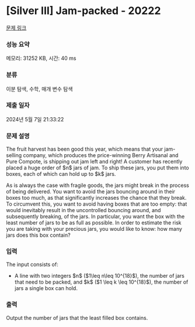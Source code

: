 # [Silver III] Jam-packed - 20222 

[문제 링크](https://www.acmicpc.net/problem/20222) 

### 성능 요약

메모리: 31252 KB, 시간: 40 ms

### 분류

이분 탐색, 수학, 매개 변수 탐색

### 제출 일자

2024년 5월 7일 21:33:22

### 문제 설명

<p>The fruit harvest has been good this year, which means that your jam-selling company, which produces the price-winning Berry Artisanal and Pure Compote, is shipping out jam left and right! A customer has recently placed a huge order of $n$ jars of jam. To ship these jars, you put them into boxes, each of which can hold up to $k$ jars. </p>

<p>As is always the case with fragile goods, the jars might break in the process of being delivered. You want to avoid the jars bouncing around in their boxes too much, as that significantly increases the chance that they break. To circumvent this, you want to avoid having boxes that are too empty: that would inevitably result in the uncontrolled bouncing around, and subsequently breaking, of the jars. In particular, you want the box with the least number of jars to be as full as possible. In order to estimate the risk you are taking with your precious jars, you would like to know: how many jars does this box contain? </p>

### 입력 

 <p>The input consists of:</p>

<ul>
	<li>A line with two integers $n$ ($1\leq n\leq 10^{18}$), the number of jars that need to be packed, and $k$ ($1 \leq k \leq 10^{18}$), the number of jars a single box can hold.</li>
</ul>

### 출력 

 <p>Output the number of jars that the least filled box contains.</p>

